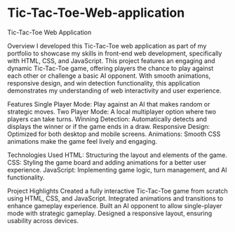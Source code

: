 # Tic-Tac-Toe-Web-application
Tic-Tac-Toe Web Application

Overview
I developed this Tic-Tac-Toe web application as part of my portfolio to showcase my skills in front-end web development, specifically with HTML, CSS, and JavaScript. This project features an engaging and dynamic Tic-Tac-Toe game, offering players the chance to play against each other or challenge a basic AI opponent. With smooth animations, responsive design, and win detection functionality, this application demonstrates my understanding of web interactivity and user experience.

Features
Single Player Mode: Play against an AI that makes random or strategic moves.
Two Player Mode: A local multiplayer option where two players can take turns.
Winning Detection: Automatically detects and displays the winner or if the game ends in a draw.
Responsive Design: Optimized for both desktop and mobile screens.
Animations: Smooth CSS animations make the game feel lively and engaging.

Technologies Used
HTML: Structuring the layout and elements of the game.
CSS: Styling the game board and adding animations for a better user experience.
JavaScript: Implementing game logic, turn management, and AI functionality.

Project Highlights
Created a fully interactive Tic-Tac-Toe game from scratch using HTML, CSS, and JavaScript.
Integrated animations and transitions to enhance gameplay experience.
Built an AI opponent to allow single-player mode with strategic gameplay.
Designed a responsive layout, ensuring usability across devices.
